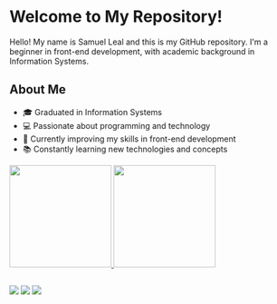 # Welcome to My Repository!

Hello! My name is Samuel Leal and this is my GitHub repository. I'm a beginner in front-end development, with academic background in Information Systems.

## About Me

- 🎓 Graduated in Information Systems
- 💻 Passionate about programming and technology
- 🌱 Currently improving my skills in front-end development
- 📚 Constantly learning new technologies and concepts

 <div>
  <a href="https://github.com/SL3Dev">
  <img height="180em" src="https://github-readme-stats.vercel.app/api?username=SL3Dev&show_icons=true&theme=dracula&include_all_commits=true&count_private=true"/>
  <img height="180em" src="https://github-readme-stats.vercel.app/api/top-langs/?username=SL3Dev&layout=compact&langs_count=7&theme=dracula"/>
</div>

  ##

<div> 
  <a href="https://www.youtube.com/@SLGAM3SValorant" target="_blank"><img src="https://img.shields.io/badge/YouTube-FF0000?style=for-the-badge&logo=youtube&logoColor=white" target="_blank"></a>
  <a href="https://www.instagram.com/itssamueleal/" target="_blank"><img src="https://img.shields.io/badge/-Instagram-%23E4405F?style=for-the-badge&logo=instagram&logoColor=white" target="_blank"></a>
  <a href="https://www.linkedin.com/in/itssamueleal/" target="_blank"><img src="https://img.shields.io/badge/-LinkedIn-%230077B5?style=for-the-badge&logo=linkedin&logoColor=white" target="_blank"></a> 


</div>
